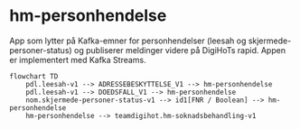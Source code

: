 # hm-personhendelse

App som lytter på Kafka-emner for personhendelser (leesah og skjermede-personer-status)
og publiserer meldinger videre på DigiHoTs rapid. Appen er implementert med Kafka Streams.

```mermaid
flowchart TD
    pdl.leesah-v1 --> ADRESSEBESKYTTELSE_V1 --> hm-personhendelse
    pdl.leesah-v1 --> DOEDSFALL_V1 --> hm-personhendelse
    nom.skjermede-personer-status-v1 --> id1[FNR / Boolean] --> hm-personhendelse
    hm-personhendelse --> teamdigihot.hm-soknadsbehandling-v1
```
